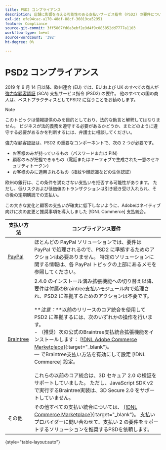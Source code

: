 ```yaml
---
title: PSD2 コンプライアンス
description: 店舗に影響を与える可能性のある支払いサービス指令 (PSD2) の要件について説明します。
exl-id: efe94cac-a170-48df-88cf-36019ca52951
feature: Compliance
source-git-commit: 3ff5807fd0a3ebf2e9d4f9c085852dd7777a1103
workflow-type: tm+mt
source-wordcount: '392'
ht-degree: 0%

---
```


# PSD2 コンプライアンス

2019 年 9 月 14 日以降、欧州連合 (EU) では、EU および UK のすべての商人が [強力な顧客認証](https://www.cardinalcommerce.com/content-hub/mandates/psd2-sca/understanding-psd2-sca) (SCA) 支払サービス指令 (PSD2) の要件。 他のすべての国の商人は、ベストプラクティスとしてPSD2 に従うことをお勧めします。

>[!NOTE]
>
>このトピックは情報提供のみを目的としており、法的な助言と解釈してはなりません。 ビジネスが法的義務を遵守する必要があるかどうか、またどのように遵守する必要があるかを判断するには、弁護士に相談してください。

強力な顧客認証は、PSD2 の重要なコンポーネントで、次の 2 つが必要です。

- お客様のみが持っているもの（パスワードまたは PIN）
- 顧客のみが把握できるもの（電話またはキーフォブで生成された一意のセキュリティトークン）
- お客様のみに適用されるもの（指紋や顔認識などの生体認証）

欧州の銀行は、この条件を満たさない支払いを拒否する可能性があります。 ただし、低リスクおよび低価値のトランザクションは引き続き受け入れられ、その後の定期購読での支払い。

この大きな変化と顧客の支払いが確実に低下しないように、Adobeはネイティブ向けに次の変更と推奨事項を導入しました [!DNL Commerce] 支払統合。

| 支払い方法 | コンプライアンス要件 |
|--- |--- |
| [PayPal](../stores-purchase/paypal.md) | ほとんどの PayPal ソリューションでは、要件は PayPal で処理されるので、PSD2 に準拠するためのアクションは必要ありません。 特定のソリューションに関する情報は、各 PayPal トピックの上部にあるメモを参照してください。 |
| [Braintree](../stores-purchase/braintree.md) | 2.4.0 のインストール済み拡張機能への切り替え以降、要件は付属のBraintree支払いモジュール内で処理され、PSD2 に準拠するためのアクションは不要です。 <br /><br />**_注意：_**以前のリリースのコア統合を使用してPSD2 に準拠するには、次のいずれかの操作を行います。<br/>- （推奨）次の公式のBraintree支払統合拡張機能をインストールします： [[!DNL Adobe Commerce Marketplace]](https://marketplace.magento.com/catalogsearch/result/?q=braintree#q=braintree&amp;idx=m2_cloud_prod_default_products&amp;p=0&amp;nR%5Bvisibility_search%5D%5B%3D%5D%5B0%5D=1){:target=&quot;_blank&quot;}。<br/> — でBraintree支払い方法を有効にして設定 [!DNL Commerce] 設定。<br/><br/>これらの以前のコア統合は、3D セキュア 2.0 の検証をサポートしていました。 ただし、JavaScript SDK v2 で実行するBraintree実装は、3D Secure 2.0 をサポートしていません。 |
| その他 | その他すべての支払い統合については、 [[!DNL Commerce Marketplace]](https://marketplace.magento.com/extensions/payments-security/payment-integration.html?_ga=2.108129217.2105547619.1564067043-238341041.1564067043){:target=&quot;_blank&quot;}。 支払いプロバイダーに問い合わせて、支払い 2 の要件をサポートするソリューションを推奨するPSDを依頼します。 |

{style="table-layout:auto"}
